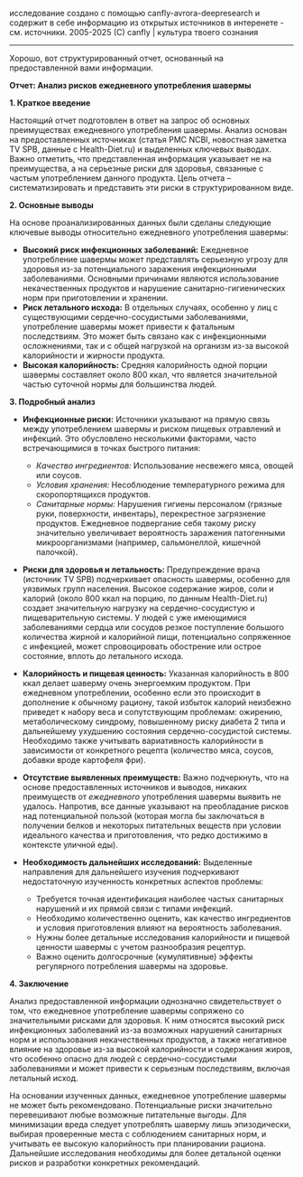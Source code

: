 исследование создано с помощью canfly-avrora-deepresearch и содержит в себе информацию из открытых источников в интеренете - см. источники. 2005-2025 (С) canfly | культура твоего сознания

---
Хорошо, вот структурированный отчет, основанный на предоставленной вами информации.

**Отчет: Анализ рисков ежедневного употребления шавермы**

**1. Краткое введение**

Настоящий отчет подготовлен в ответ на запрос об основных преимуществах ежедневного употребления шавермы. Анализ основан на предоставленных источниках (статья PMC NCBI, новостная заметка TV SPB, данные с Health-Diet.ru) и выделенных ключевых выводах. Важно отметить, что представленная информация указывает не на преимущества, а на серьезные риски для здоровья, связанные с частым употреблением данного продукта. Цель отчета – систематизировать и представить эти риски в структурированном виде.

**2. Основные выводы**

На основе проанализированных данных были сделаны следующие ключевые выводы относительно ежедневного употребления шавермы:

*   **Высокий риск инфекционных заболеваний:** Ежедневное употребление шавермы может представлять серьезную угрозу для здоровья из-за потенциального заражения инфекционными заболеваниями. Основными причинами являются использование некачественных продуктов и нарушение санитарно-гигиенических норм при приготовлении и хранении.
*   **Риск летального исхода:** В отдельных случаях, особенно у лиц с существующими сердечно-сосудистыми заболеваниями, употребление шавермы может привести к фатальным последствиям. Это может быть связано как с инфекционными осложнениями, так и с общей нагрузкой на организм из-за высокой калорийности и жирности продукта.
*   **Высокая калорийность:** Средняя калорийность одной порции шавермы составляет около 800 ккал, что является значительной частью суточной нормы для большинства людей.

**3. Подробный анализ**

*   **Инфекционные риски:** Источники указывают на прямую связь между употреблением шавермы и риском пищевых отравлений и инфекций. Это обусловлено несколькими факторами, часто встречающимися в точках быстрого питания:
    *   *Качество ингредиентов:* Использование несвежего мяса, овощей или соусов.
    *   *Условия хранения:* Несоблюдение температурного режима для скоропортящихся продуктов.
    *   *Санитарные нормы:* Нарушения гигиены персоналом (грязные руки, поверхности, инвентарь), перекрестное загрязнение продуктов.
    Ежедневное подвергание себя такому риску значительно увеличивает вероятность заражения патогенными микроорганизмами (например, сальмонеллой, кишечной палочкой).

*   **Риски для здоровья и летальность:** Предупреждение врача (источник TV SPB) подчеркивает опасность шавермы, особенно для уязвимых групп населения. Высокое содержание жиров, соли и калорий (около 800 ккал на порцию, по данным Health-Diet.ru) создает значительную нагрузку на сердечно-сосудистую и пищеварительную системы. У людей с уже имеющимися заболеваниями сердца или сосудов резкое поступление большого количества жирной и калорийной пищи, потенциально сопряженное с инфекцией, может спровоцировать обострение или острое состояние, вплоть до летального исхода.

*   **Калорийность и пищевая ценность:** Указанная калорийность в 800 ккал делает шаверму очень энергоемким продуктом. При ежедневном употреблении, особенно если это происходит в дополнение к обычному рациону, такой избыток калорий неизбежно приведет к набору веса и сопутствующим проблемам: ожирению, метаболическому синдрому, повышенному риску диабета 2 типа и дальнейшему ухудшению состояния сердечно-сосудистой системы. Необходимо также учитывать вариативность калорийности в зависимости от конкретного рецепта (количество мяса, соусов, добавки вроде картофеля фри).

*   **Отсутствие выявленных преимуществ:** Важно подчеркнуть, что на основе предоставленных источников и выводов, никаких преимуществ от *ежедневного* употребления шавермы выявить не удалось. Напротив, все данные указывают на преобладание рисков над потенциальной пользой (которая могла бы заключаться в получении белков и некоторых питательных веществ при условии идеального качества и приготовления, что редко достижимо в контексте уличной еды).

*   **Необходимость дальнейших исследований:** Выделенные направления для дальнейшего изучения подчеркивают недостаточную изученность конкретных аспектов проблемы:
    *   Требуется точная идентификация наиболее частых санитарных нарушений и их прямой связи с типами инфекций.
    *   Необходимо количественно оценить, как качество ингредиентов и условия приготовления влияют на вероятность заболевания.
    *   Нужны более детальные исследования калорийности и пищевой ценности шавермы с учетом разнообразия рецептур.
    *   Важно оценить долгосрочные (кумулятивные) эффекты регулярного потребления шавермы на здоровье.

**4. Заключение**

Анализ предоставленной информации однозначно свидетельствует о том, что ежедневное употребление шавермы сопряжено со значительными рисками для здоровья. К ним относятся высокий риск инфекционных заболеваний из-за возможных нарушений санитарных норм и использования некачественных продуктов, а также негативное влияние на здоровье из-за высокой калорийности и содержания жиров, что особенно опасно для людей с сердечно-сосудистыми заболеваниями и может привести к серьезным последствиям, включая летальный исход.

На основании изученных данных, ежедневное употребление шавермы не может быть рекомендовано. Потенциальные риски значительно перевешивают любые возможные питательные выгоды. Для минимизации вреда следует употреблять шаверму лишь эпизодически, выбирая проверенные места с соблюдением санитарных норм, и учитывать ее высокую калорийность при планировании рациона. Дальнейшие исследования необходимы для более детальной оценки рисков и разработки конкретных рекомендаций.